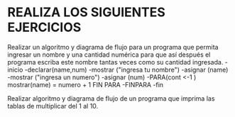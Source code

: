 # REALIZA LOS SIGUIENTES EJERCICIOS

Realizar un algoritmo y diagrama de flujo para un programa que permita ingresar un nombre y una cantidad numérica para que así después el programa escriba este nombre tantas veces como su cantidad ingresada.
-inicio
-declarar(name,num)
-mostrar ("ingresa tu nombre")
-asignar (name)
-mostrar ("ingresa un numero") 
-asignar (num)
-PARA(cont <-1 ) mostrar(name) = numero + 1 FIN PARA
-FINPARA
-fin



Realizar algoritmo y diagrama de flujo de un programa que imprima las tablas de multiplicar del 1 al 10.





